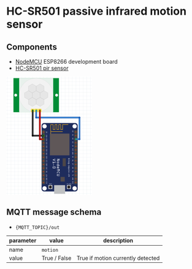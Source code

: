 # HC-SR501 passive infrared motion sensor

## Components

* [NodeMCU][2] ESP8266 development board
* [HC-SR501 pir sensor][2]

![Assembly][0]

[0]: assembly.png
[1]: https://www.mpja.com/download/31227sc.pdf
[2]: http://nodemcu.com/index_en.html

## MQTT message schema

* `{MQTT_TOPIC}/out` 

| parameter      | value             |  description                    |
|----------------|-------------------|---------------------------------|
|name            |`motion`           |                                 |
|value           |True / False       |True if motion currently detected|
